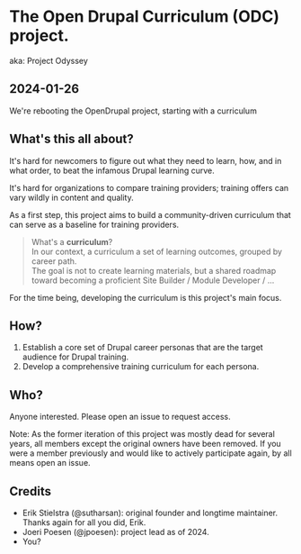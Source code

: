 # The Open Drupal Curriculum (ODC) project.
aka: Project Odyssey

## 2024-01-26

We're rebooting the OpenDrupal project, starting with a curriculum

## What's this all about?
It's hard for newcomers to figure out what they need to learn, how, and in what order, to beat the infamous Drupal learning curve.

It's hard for organizations to compare training providers; training offers can vary wildly in content and quality.

As a first step, this project aims to build a community-driven curriculum that can serve as a baseline for training providers.

> What's a **curriculum**?  
> In our context, a curriculum a set of learning outcomes, grouped by career path.  
> The goal is not to create learning materials, but a shared roadmap toward becoming a proficient Site Builder / Module Developer / ...

For the time being, developing the curriculum is this project's main focus.

## How?
1. Establish a core set of Drupal career personas that are the target audience for Drupal training.
2. Develop a comprehensive training curriculum for each persona.

## Who?
Anyone interested. Please open an issue to request access.

Note: As the former iteration of this project was mostly dead for several years, all members except the original owners have been removed. If you were a member previously and would like to actively participate again, by all means open an issue.

## Credits

* Erik Stielstra (@sutharsan): original founder and longtime maintainer. Thanks again for all you did, Erik.
* Joeri Poesen (@jpoesen): project lead as of 2024.
* You?

